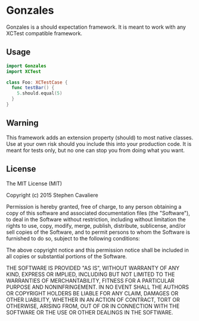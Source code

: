 # Gonzales

Gonzales is a should expectation framework. It is meant to work with any XCTest compatible framework.

## Usage

```swift
import Gonzales
import XCTest

class Foo: XCTestCase {
  func testBar() {
    5.should.equal(5)
  }
}
```

## Warning

This framework adds an extension property (should) to most native classes. Use at your own risk should you include this into your production code. It is meant for tests only, but no one can stop you from doing what you want.

## License

The MIT License (MIT)

Copyright (c) 2015 Stephen Cavaliere

Permission is hereby granted, free of charge, to any person obtaining a copy
of this software and associated documentation files (the "Software"), to deal
in the Software without restriction, including without limitation the rights
to use, copy, modify, merge, publish, distribute, sublicense, and/or sell
copies of the Software, and to permit persons to whom the Software is
furnished to do so, subject to the following conditions:

The above copyright notice and this permission notice shall be included in
all copies or substantial portions of the Software.

THE SOFTWARE IS PROVIDED "AS IS", WITHOUT WARRANTY OF ANY KIND, EXPRESS OR
IMPLIED, INCLUDING BUT NOT LIMITED TO THE WARRANTIES OF MERCHANTABILITY,
FITNESS FOR A PARTICULAR PURPOSE AND NONINFRINGEMENT. IN NO EVENT SHALL THE
AUTHORS OR COPYRIGHT HOLDERS BE LIABLE FOR ANY CLAIM, DAMAGES OR OTHER
LIABILITY, WHETHER IN AN ACTION OF CONTRACT, TORT OR OTHERWISE, ARISING FROM,
OUT OF OR IN CONNECTION WITH THE SOFTWARE OR THE USE OR OTHER DEALINGS IN
THE SOFTWARE.
